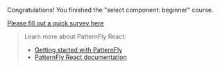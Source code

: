 Congratulations! You finished the "select component: beginner" course.

[Please fill out a quick survey here](https://redhatdg.co1.qualtrics.com/jfe/form/SV_bIRZRHYJyGsKBSt?Module=select)

> Learn more about PatternFly React:
>
> - [Getting started with PatternFly](https://www.patternfly.org/v4/get-started/develop)
> - [PatternFly React documentation](https://www.patternfly.org/v4/components/select)
